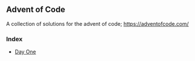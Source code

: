 ## Advent of Code
A collection of solutions for the advent of code; https://adventofcode.com/

### Index
* [Day One](src/main/java/aoc/impl/day_one/)